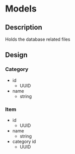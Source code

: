 # Models

## Description
Holds the database related files

## Design
### Category
* id
    * UUID
* name
    * string

### Item
* id
    * UUID
* name
    * string
* category id
    * UUID